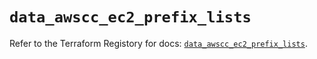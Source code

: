 # `data_awscc_ec2_prefix_lists`

Refer to the Terraform Registory for docs: [`data_awscc_ec2_prefix_lists`](https://registry.terraform.io/providers/hashicorp/awscc/0.70.0/docs/data-sources/ec2_prefix_lists).
